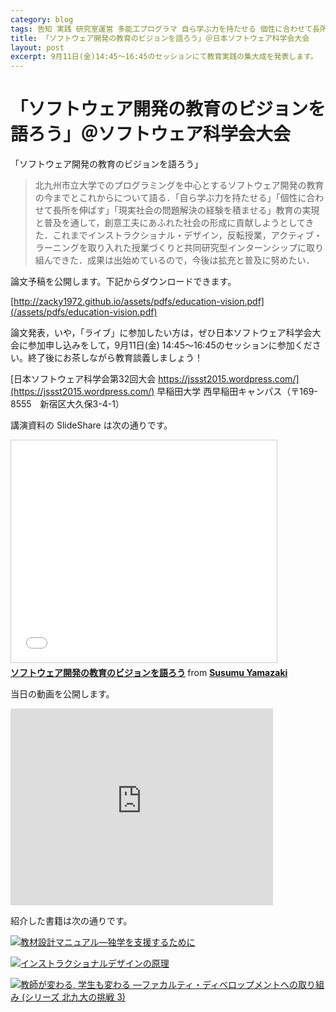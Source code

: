 ```yaml
---
category: blog
tags: 告知 実践 研究室運営 多能工プログラマ 自ら学ぶ力を持たせる 個性に合わせて長所を伸ばす 現実社会の問題解決の経験を積ませる 完全習得学習
title: 「ソフトウェア開発の教育のビジョンを語ろう」＠日本ソフトウェア科学会大会
layout: post
excerpt: 9月11日(金)14:45〜16:45のセッションにて教育実践の集大成を発表します。
---
```

# 「ソフトウェア開発の教育のビジョンを語ろう」＠ソフトウェア科学会大会

「ソフトウェア開発の教育のビジョンを語ろう」

> 北九州市立大学でのプログラミングを中心とするソフトウェア開発の教育の今までとこれからについて語る．「自ら学ぶ力を持たせる」「個性に合わせて長所を伸ばす」「現実社会の問題解決の経験を積ませる」教育の実現と普及を通して，創意工夫にあふれた社会の形成に貢献しようとしてきた．これまでインストラクショナル・デザイン，反転授業，アクティブ・ラーニングを取り入れた授業づくりと共同研究型インターンシップに取り組んできた．成果は出始めているので，今後は拡充と普及に努めたい．

論文予稿を公開します。下記からダウンロードできます。

[http://zacky1972.github.io/assets/pdfs/education-vision.pdf](/assets/pdfs/education-vision.pdf)

論文発表，いや，「ライブ」に参加したい方は，ぜひ日本ソフトウェア科学会大会に参加申し込みをして，9月11日(金) 14:45〜16:45のセッションに参加ください。終了後にお茶しながら教育談義しましょう！

[日本ソフトウェア科学会第32回大会 https://jssst2015.wordpress.com/](https://jssst2015.wordpress.com/) 早稲田大学 西早稲田キャンパス（〒169-8555　新宿区大久保3-4-1）

講演資料の SlideShare は次の通りです。

<iframe src="//www.slideshare.net/slideshow/embed_code/key/dj5h1EMedhrLEg" width="425" height="355" frameborder="0" marginwidth="0" marginheight="0" scrolling="no" style="border:1px solid #CCC; border-width:1px; margin-bottom:5px; max-width: 100%;" allowfullscreen> </iframe> <div style="margin-bottom:5px"> <strong> <a href="//www.slideshare.net/zacky1972/ss-52655352" title="ソフトウェア開発の教育のビジョンを語ろう" target="_blank">ソフトウェア開発の教育のビジョンを語ろう</a> </strong> from <strong><a href="//www.slideshare.net/zacky1972" target="_blank">Susumu Yamazaki</a></strong> </div>

当日の動画を公開します。

<iframe width="420" height="315" src="https://www.youtube.com/embed/e26_JM6j9Wo" frameborder="0" allowfullscreen></iframe>

紹介した書籍は次の通りです。

[![教材設計マニュアル―独学を支援するために](//ws-fe.amazon-adsystem.com/widgets/q?_encoding=UTF8&ASIN=4762822442&Format=_SL110_&ID=AsinImage&MarketPlace=JP&ServiceVersion=20070822&WS=1&tag=zacky1972-22)](//www.amazon.co.jp/gp/product/4762822442/ref=as_li_ss_il?ie=UTF8&camp=247&creative=7399&creativeASIN=4762822442&linkCode=as2&tag=zacky1972-22)

[![インストラクショナルデザインの原理](//ws-fe.amazon-adsystem.com/widgets/q?_encoding=UTF8&ASIN=4762825735&Format=_SL110_&ID=AsinImage&MarketPlace=JP&ServiceVersion=20070822&WS=1&tag=zacky1972-22)](//www.amazon.co.jp/gp/product/4762825735/ref=as_li_ss_il?ie=UTF8&camp=247&creative=7399&creativeASIN=4762825735&linkCode=as2&tag=zacky1972-22)

[![教師が変わる, 学生も変わる —ファカルティ・ディベロップメントへの取り組み (シリーズ 北九大の挑戦 3)](//ws-fe.amazon-adsystem.com/widgets/q?_encoding=UTF8&ASIN=4798501654&Format=_SL110_&ID=AsinImage&MarketPlace=JP&ServiceVersion=20070822&WS=1&tag=zacky1972-22)](//www.amazon.co.jp/gp/product/4798501654/ref=as_li_ss_il?ie=UTF8&camp=247&creative=7399&creativeASIN=4798501654&linkCode=as2&tag=zacky1972-22)